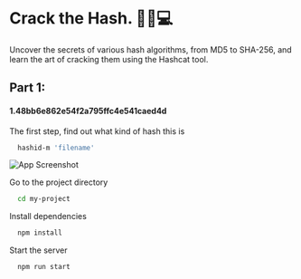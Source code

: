 # Crack the Hash. 🕵️‍♂️💻

  
Uncover the secrets of various hash algorithms, from MD5 to SHA-256, and learn the art of cracking them using the Hashcat tool.







## Part 1:

#### 1.48bb6e862e54f2a795ffc4e541caed4d 

The first step, find out what kind of hash this is

```bash
  hashid-m 'filename'
```
![App Screenshot](https://miro.medium.com/v2/resize:fit:640/format:webp/1*hFON28fehvZuMfNZTma_fw.png) 

Go to the project directory

```bash
  cd my-project
```

Install dependencies

```bash
  npm install
```

Start the server

```bash
  npm run start
```
